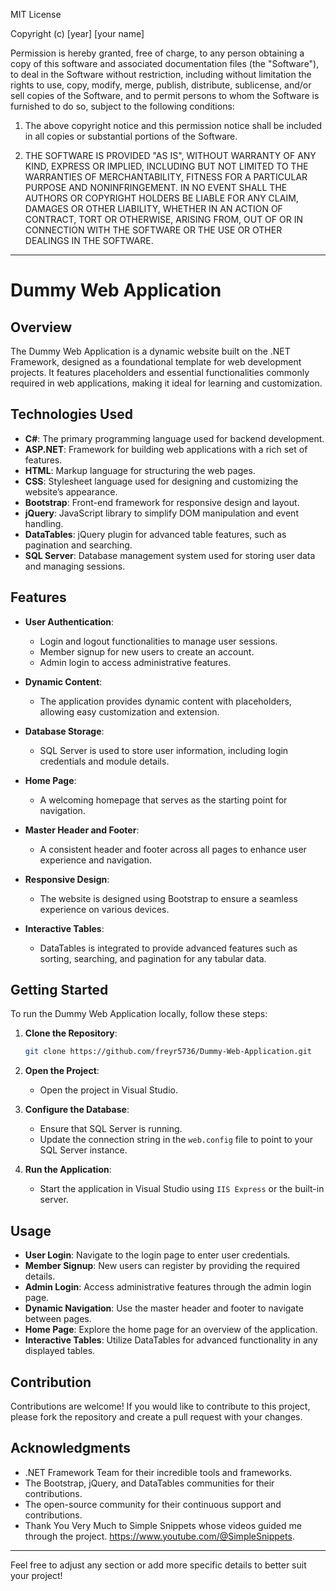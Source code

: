 MIT License

Copyright (c) [year] [your name]

Permission is hereby granted, free of charge, to any person obtaining a copy of this software and associated documentation files (the "Software"), to deal in the Software without restriction, including without limitation the rights to use, copy, modify, merge, publish, distribute, sublicense, and/or sell copies of the Software, and to permit persons to whom the Software is furnished to do so, subject to the following conditions:

1. The above copyright notice and this permission notice shall be included in all copies or substantial portions of the Software.

2. THE SOFTWARE IS PROVIDED "AS IS", WITHOUT WARRANTY OF ANY KIND, EXPRESS OR IMPLIED, INCLUDING BUT NOT LIMITED TO THE WARRANTIES OF MERCHANTABILITY, FITNESS FOR A PARTICULAR PURPOSE AND NONINFRINGEMENT. IN NO EVENT SHALL THE AUTHORS OR COPYRIGHT HOLDERS BE LIABLE FOR ANY CLAIM, DAMAGES OR OTHER LIABILITY, WHETHER IN AN ACTION OF CONTRACT, TORT OR OTHERWISE, ARISING FROM, OUT OF OR IN CONNECTION WITH THE SOFTWARE OR THE USE OR OTHER DEALINGS IN THE SOFTWARE.

---

# Dummy Web Application

## Overview

The Dummy Web Application is a dynamic website built on the .NET Framework, designed as a foundational template for web development projects. It features placeholders and essential functionalities commonly required in web applications, making it ideal for learning and customization.

## Technologies Used

- **C#**: The primary programming language used for backend development.
- **ASP.NET**: Framework for building web applications with a rich set of features.
- **HTML**: Markup language for structuring the web pages.
- **CSS**: Stylesheet language used for designing and customizing the website’s appearance.
- **Bootstrap**: Front-end framework for responsive design and layout.
- **jQuery**: JavaScript library to simplify DOM manipulation and event handling.
- **DataTables**: jQuery plugin for advanced table features, such as pagination and searching.
- **SQL Server**: Database management system used for storing user data and managing sessions.

## Features

- **User Authentication**: 
  - Login and logout functionalities to manage user sessions.
  - Member signup for new users to create an account.
  - Admin login to access administrative features.

- **Dynamic Content**: 
  - The application provides dynamic content with placeholders, allowing easy customization and extension.

- **Database Storage**: 
  - SQL Server is used to store user information, including login credentials and module details.
  
- **Home Page**: 
  - A welcoming homepage that serves as the starting point for navigation.

- **Master Header and Footer**: 
  - A consistent header and footer across all pages to enhance user experience and navigation.

- **Responsive Design**: 
  - The website is designed using Bootstrap to ensure a seamless experience on various devices.

- **Interactive Tables**: 
  - DataTables is integrated to provide advanced features such as sorting, searching, and pagination for any tabular data.

## Getting Started

To run the Dummy Web Application locally, follow these steps:

1. **Clone the Repository**:

   ```bash
   git clone https://github.com/freyr5736/Dummy-Web-Application.git
   ```

2. **Open the Project**:
   - Open the project in Visual Studio.

3. **Configure the Database**:
   - Ensure that SQL Server is running.
   - Update the connection string in the `web.config` file to point to your SQL Server instance.

4. **Run the Application**:
   - Start the application in Visual Studio using `IIS Express` or the built-in server.

## Usage

- **User Login**: Navigate to the login page to enter user credentials.
- **Member Signup**: New users can register by providing the required details.
- **Admin Login**: Access administrative features through the admin login page.
- **Dynamic Navigation**: Use the master header and footer to navigate between pages.
- **Home Page**: Explore the home page for an overview of the application.
- **Interactive Tables**: Utilize DataTables for advanced functionality in any displayed tables.

## Contribution

Contributions are welcome! If you would like to contribute to this project, please fork the repository and create a pull request with your changes.

## Acknowledgments

- .NET Framework Team for their incredible tools and frameworks.
- The Bootstrap, jQuery, and DataTables communities for their contributions.
- The open-source community for their continuous support and contributions.
- Thank You Very Much to Simple Snippets whose videos guided me through the project. https://www.youtube.com/@SimpleSnippets.

---

Feel free to adjust any section or add more specific details to better suit your project!
